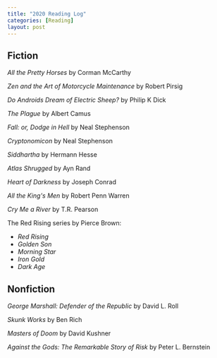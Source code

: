 ```yaml
---
title: "2020 Reading Log"
categories: [Reading]
layout: post
---
```


## Fiction
_All the Pretty Horses_ by Corman McCarthy

_Zen and the Art of Motorcycle Maintenance_ by Robert Pirsig

_Do Androids Dream of Electric Sheep?_ by Philip K Dick

_The Plague_ by Albert Camus

_Fall: or, Dodge in Hell_ by Neal Stephenson

_Cryptonomicon_ by Neal Stephenson

_Siddhartha_ by Hermann Hesse

_Atlas Shrugged_ by Ayn Rand

_Heart of Darkness_ by Joseph Conrad

_All the King's Men_ by Robert Penn Warren

_Cry Me a River_ by T.R. Pearson

The Red Rising series by Pierce Brown:
* _Red Rising_
* _Golden Son_
* _Morning Star_
* _Iron Gold_
* _Dark Age_

## Nonfiction
_George Marshall: Defender of the Republic_ by David L. Roll

_Skunk Works_ by Ben Rich

_Masters of Doom_ by David Kushner

_Against the Gods: The Remarkable Story of Risk_ by Peter L. Bernstein
